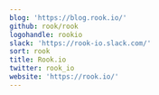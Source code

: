 ```yaml
---
blog: 'https://blog.rook.io/'
github: rook/rook
logohandle: rookio
slack: 'https://rook-io.slack.com/'
sort: rook
title: Rook.io
twitter: rook_io
website: 'https://rook.io/'
---
```

